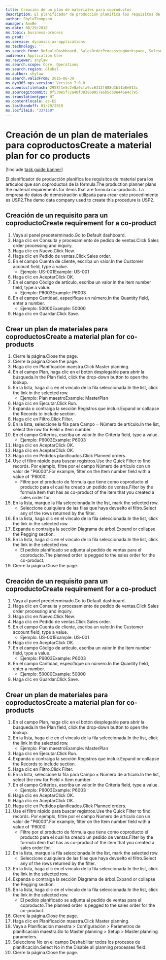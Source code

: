 ```yaml
---
title: Creación de un plan de materiales para coproductos
description: El planificador de producción planifica los requisitos de material para los artículos que son coproductos de la fórmula.
author: ShylaThompson
manager: AnnBe
ms.date: 08/29/2018
ms.topic: business-process
ms.prod: ''
ms.service: dynamics-ax-applications
ms.technology: ''
ms.search.form: DefaultDashboard, SalesOrderProcessingWorkspace, SalesCreateOrder, SalesTable, ReqCreatePlanWorkspace, ReqTransPlanCard, SysQueryForm, ReqTransPo
audience: Application User
ms.reviewer: shylaw
ms.search.scope: Core, Operations
ms.search.region: Global
ms.author: shylaw
ms.search.validFrom: 2016-06-30
ms.dyn365.ops.version: Version 7.0.0
ms.openlocfilehash: 2958f1e5c2e8a0cfa9cc6312f688d3b11b8e013c
ms.sourcegitcommit: 0f530e5f72a40f383868957a6b5cb0e446e4c795
ms.translationtype: HT
ms.contentlocale: es-ES
ms.lasthandoff: 01/29/2019
ms.locfileid: "337150"
---
```

# <a name="create-a-material-plan-for-co-products"></a><span data-ttu-id="b736a-103">Creación de un plan de materiales para coproductos</span><span class="sxs-lookup"><span data-stu-id="b736a-103">Create a material plan for co products</span></span>

[!include [task guide banner](../../includes/task-guide-banner.md)]

<span data-ttu-id="b736a-104">El planificador de producción planifica los requisitos de material para los artículos que son coproductos de la fórmula.</span><span class="sxs-lookup"><span data-stu-id="b736a-104">The production planner plans the material requirements for items that are formula co-products.</span></span> <span data-ttu-id="b736a-105">La empresa de datos de demostración utilizada para crear este procedimiento es USP2.</span><span class="sxs-lookup"><span data-stu-id="b736a-105">The demo data company used to create this procedure is USP2.</span></span>


## <a name="create-requirement-for-a-co-product"></a><span data-ttu-id="b736a-106">Creación de un requisito para un coproducto</span><span class="sxs-lookup"><span data-stu-id="b736a-106">Create requirement for a co-product</span></span>
1. <span data-ttu-id="b736a-107">Vaya al panel predeterminado.</span><span class="sxs-lookup"><span data-stu-id="b736a-107">Go to Default dashboard.</span></span>
2. <span data-ttu-id="b736a-108">Haga clic en Consulta y procesamiento de pedido de ventas.</span><span class="sxs-lookup"><span data-stu-id="b736a-108">Click Sales order processing and inquiry.</span></span>
3. <span data-ttu-id="b736a-109">Haga clic en Nuevo.</span><span class="sxs-lookup"><span data-stu-id="b736a-109">Click New.</span></span>
4. <span data-ttu-id="b736a-110">Haga clic en Pedido de ventas.</span><span class="sxs-lookup"><span data-stu-id="b736a-110">Click Sales order.</span></span>
5. <span data-ttu-id="b736a-111">En el campo Cuenta de cliente, escriba un valor.</span><span class="sxs-lookup"><span data-stu-id="b736a-111">In the Customer account field, type a value.</span></span>
    * <span data-ttu-id="b736a-112">Ejemplo: US-001</span><span class="sxs-lookup"><span data-stu-id="b736a-112">Example: US-001</span></span>  
6. <span data-ttu-id="b736a-113">Haga clic en Aceptar</span><span class="sxs-lookup"><span data-stu-id="b736a-113">Click OK.</span></span>
7. <span data-ttu-id="b736a-114">En el campo Código de artículo, escriba un valor.</span><span class="sxs-lookup"><span data-stu-id="b736a-114">In the Item number field, type a value.</span></span>
    * <span data-ttu-id="b736a-115">Ejemplo: P6003</span><span class="sxs-lookup"><span data-stu-id="b736a-115">Example: P6003</span></span>  
8. <span data-ttu-id="b736a-116">En el campo Cantidad, especifique un número.</span><span class="sxs-lookup"><span data-stu-id="b736a-116">In the Quantity field, enter a number.</span></span>
    * <span data-ttu-id="b736a-117">Ejemplo: 50000</span><span class="sxs-lookup"><span data-stu-id="b736a-117">Example: 50000</span></span>  
9. <span data-ttu-id="b736a-118">Haga clic en Guardar.</span><span class="sxs-lookup"><span data-stu-id="b736a-118">Click Save.</span></span>

## <a name="create-a-material-plan-for-co-products"></a><span data-ttu-id="b736a-119">Crear un plan de materiales para coproductos</span><span class="sxs-lookup"><span data-stu-id="b736a-119">Create a material plan for co-products</span></span>
1. <span data-ttu-id="b736a-120">Cierre la página.</span><span class="sxs-lookup"><span data-stu-id="b736a-120">Close the page.</span></span>
2. <span data-ttu-id="b736a-121">Cierre la página.</span><span class="sxs-lookup"><span data-stu-id="b736a-121">Close the page.</span></span>
3. <span data-ttu-id="b736a-122">Haga clic en Planificación maestra.</span><span class="sxs-lookup"><span data-stu-id="b736a-122">Click Master planning.</span></span>
4. <span data-ttu-id="b736a-123">En el campo Plan, haga clic en el botón desplegable para abrir la búsqueda.</span><span class="sxs-lookup"><span data-stu-id="b736a-123">In the Plan field, click the drop-down button to open the lookup.</span></span>
5. <span data-ttu-id="b736a-124">En la lista, haga clic en el vínculo de la fila seleccionada.</span><span class="sxs-lookup"><span data-stu-id="b736a-124">In the list, click the link in the selected row.</span></span>
    * <span data-ttu-id="b736a-125">Ejemplo: Plan maestro</span><span class="sxs-lookup"><span data-stu-id="b736a-125">Example: MasterPlan</span></span>  
6. <span data-ttu-id="b736a-126">Haga clic en Ejecutar.</span><span class="sxs-lookup"><span data-stu-id="b736a-126">Click Run.</span></span>
7. <span data-ttu-id="b736a-127">Expanda o contraiga la sección Registros que incluir.</span><span class="sxs-lookup"><span data-stu-id="b736a-127">Expand or collapse the Records to include section.</span></span>
8. <span data-ttu-id="b736a-128">Haga clic en Filtro.</span><span class="sxs-lookup"><span data-stu-id="b736a-128">Click Filter.</span></span>
9. <span data-ttu-id="b736a-129">En la lista, seleccione la fila para Campo = Número de artículo.</span><span class="sxs-lookup"><span data-stu-id="b736a-129">In the list, select the row for Field = Item number.</span></span>
10. <span data-ttu-id="b736a-130">En el campo Criterios, escriba un valor.</span><span class="sxs-lookup"><span data-stu-id="b736a-130">In the Criteria field, type a value.</span></span>
    * <span data-ttu-id="b736a-131">Ejemplo: P6003</span><span class="sxs-lookup"><span data-stu-id="b736a-131">Example: P6003</span></span>  
11. <span data-ttu-id="b736a-132">Haga clic en Aceptar</span><span class="sxs-lookup"><span data-stu-id="b736a-132">Click OK.</span></span>
12. <span data-ttu-id="b736a-133">Haga clic en Aceptar</span><span class="sxs-lookup"><span data-stu-id="b736a-133">Click OK.</span></span>
13. <span data-ttu-id="b736a-134">Haga clic en Pedidos planificados.</span><span class="sxs-lookup"><span data-stu-id="b736a-134">Click Planned orders.</span></span>
14. <span data-ttu-id="b736a-135">Use el filtro rápido para buscar registros.</span><span class="sxs-lookup"><span data-stu-id="b736a-135">Use the Quick Filter to find records.</span></span> <span data-ttu-id="b736a-136">Por ejemplo, filtre por el campo Número de artículo con un valor de "P6000".</span><span class="sxs-lookup"><span data-stu-id="b736a-136">For example, filter on the Item number field with a value of 'P6000'.</span></span>
    * <span data-ttu-id="b736a-137">Filtre por el producto de fórmula que tiene como coproducto el producto para el cual ha creado un pedido de ventas.</span><span class="sxs-lookup"><span data-stu-id="b736a-137">Filter by the formula item that has as co-product of the item that you created a sales order for.</span></span>  
15. <span data-ttu-id="b736a-138">En la lista, marque la fila seleccionada.</span><span class="sxs-lookup"><span data-stu-id="b736a-138">In the list, mark the selected row.</span></span>
    * <span data-ttu-id="b736a-139">Seleccione cualquiera de las filas que haya devuelto el filtro.</span><span class="sxs-lookup"><span data-stu-id="b736a-139">Select any of the rows returned by the filter.</span></span>  
16. <span data-ttu-id="b736a-140">En la lista, haga clic en el vínculo de la fila seleccionada.</span><span class="sxs-lookup"><span data-stu-id="b736a-140">In the list, click the link in the selected row.</span></span>
17. <span data-ttu-id="b736a-141">Expanda o contraiga la sección Diagrama de árbol.</span><span class="sxs-lookup"><span data-stu-id="b736a-141">Expand or collapse the Pegging section.</span></span>
18. <span data-ttu-id="b736a-142">En la lista, haga clic en el vínculo de la fila seleccionada.</span><span class="sxs-lookup"><span data-stu-id="b736a-142">In the list, click the link in the selected row.</span></span>
    * <span data-ttu-id="b736a-143">El pedido planificado se adjunta al pedido de ventas para el coproducto.</span><span class="sxs-lookup"><span data-stu-id="b736a-143">The planned order is pegged to the sales order for the co-product.</span></span>  
19. <span data-ttu-id="b736a-144">Cierre la página.</span><span class="sxs-lookup"><span data-stu-id="b736a-144">Close the page.</span></span>

## <a name="create-requirement-for-a-co-product"></a><span data-ttu-id="b736a-145">Creación de un requisito para un coproducto</span><span class="sxs-lookup"><span data-stu-id="b736a-145">Create requirement for a co-product</span></span>
1. <span data-ttu-id="b736a-146">Vaya al panel predeterminado.</span><span class="sxs-lookup"><span data-stu-id="b736a-146">Go to Default dashboard.</span></span>
2. <span data-ttu-id="b736a-147">Haga clic en Consulta y procesamiento de pedido de ventas.</span><span class="sxs-lookup"><span data-stu-id="b736a-147">Click Sales order processing and inquiry.</span></span>
3. <span data-ttu-id="b736a-148">Haga clic en Nuevo.</span><span class="sxs-lookup"><span data-stu-id="b736a-148">Click New.</span></span>
4. <span data-ttu-id="b736a-149">Haga clic en Pedido de ventas.</span><span class="sxs-lookup"><span data-stu-id="b736a-149">Click Sales order.</span></span>
5. <span data-ttu-id="b736a-150">En el campo Cuenta de cliente, escriba un valor.</span><span class="sxs-lookup"><span data-stu-id="b736a-150">In the Customer account field, type a value.</span></span>
    * <span data-ttu-id="b736a-151">Ejemplo: US-001</span><span class="sxs-lookup"><span data-stu-id="b736a-151">Example: US-001</span></span>  
6. <span data-ttu-id="b736a-152">Haga clic en Aceptar</span><span class="sxs-lookup"><span data-stu-id="b736a-152">Click OK.</span></span>
7. <span data-ttu-id="b736a-153">En el campo Código de artículo, escriba un valor.</span><span class="sxs-lookup"><span data-stu-id="b736a-153">In the Item number field, type a value.</span></span>
    * <span data-ttu-id="b736a-154">Ejemplo: P6003</span><span class="sxs-lookup"><span data-stu-id="b736a-154">Example: P6003</span></span>  
8. <span data-ttu-id="b736a-155">En el campo Cantidad, especifique un número.</span><span class="sxs-lookup"><span data-stu-id="b736a-155">In the Quantity field, enter a number.</span></span>
    * <span data-ttu-id="b736a-156">Ejemplo: 50000</span><span class="sxs-lookup"><span data-stu-id="b736a-156">Example: 50000</span></span>  
9. <span data-ttu-id="b736a-157">Haga clic en Guardar.</span><span class="sxs-lookup"><span data-stu-id="b736a-157">Click Save.</span></span>

## <a name="create-a-material-plan-for-co-products"></a><span data-ttu-id="b736a-158">Crear un plan de materiales para coproductos</span><span class="sxs-lookup"><span data-stu-id="b736a-158">Create a material plan for co-products</span></span>
1. <span data-ttu-id="b736a-159">En el campo Plan, haga clic en el botón desplegable para abrir la búsqueda.</span><span class="sxs-lookup"><span data-stu-id="b736a-159">In the Plan field, click the drop-down button to open the lookup.</span></span>
2. <span data-ttu-id="b736a-160">En la lista, haga clic en el vínculo de la fila seleccionada.</span><span class="sxs-lookup"><span data-stu-id="b736a-160">In the list, click the link in the selected row.</span></span>
    * <span data-ttu-id="b736a-161">Ejemplo: Plan maestro</span><span class="sxs-lookup"><span data-stu-id="b736a-161">Example: MasterPlan</span></span>  
3. <span data-ttu-id="b736a-162">Haga clic en Ejecutar.</span><span class="sxs-lookup"><span data-stu-id="b736a-162">Click Run.</span></span>
4. <span data-ttu-id="b736a-163">Expanda o contraiga la sección Registros que incluir.</span><span class="sxs-lookup"><span data-stu-id="b736a-163">Expand or collapse the Records to include section.</span></span>
5. <span data-ttu-id="b736a-164">Haga clic en Filtro.</span><span class="sxs-lookup"><span data-stu-id="b736a-164">Click Filter.</span></span>
6. <span data-ttu-id="b736a-165">En la lista, seleccione la fila para Campo = Número de artículo.</span><span class="sxs-lookup"><span data-stu-id="b736a-165">In the list, select the row for Field = Item number.</span></span>
7. <span data-ttu-id="b736a-166">En el campo Criterios, escriba un valor.</span><span class="sxs-lookup"><span data-stu-id="b736a-166">In the Criteria field, type a value.</span></span>
    * <span data-ttu-id="b736a-167">Ejemplo: P6003</span><span class="sxs-lookup"><span data-stu-id="b736a-167">Example: P6003</span></span>  
8. <span data-ttu-id="b736a-168">Haga clic en Aceptar</span><span class="sxs-lookup"><span data-stu-id="b736a-168">Click OK.</span></span>
9. <span data-ttu-id="b736a-169">Haga clic en Aceptar</span><span class="sxs-lookup"><span data-stu-id="b736a-169">Click OK.</span></span>
10. <span data-ttu-id="b736a-170">Haga clic en Pedidos planificados.</span><span class="sxs-lookup"><span data-stu-id="b736a-170">Click Planned orders.</span></span>
11. <span data-ttu-id="b736a-171">Use el filtro rápido para buscar registros.</span><span class="sxs-lookup"><span data-stu-id="b736a-171">Use the Quick Filter to find records.</span></span> <span data-ttu-id="b736a-172">Por ejemplo, filtre por el campo Número de artículo con un valor de "P6000".</span><span class="sxs-lookup"><span data-stu-id="b736a-172">For example, filter on the Item number field with a value of 'P6000'.</span></span>
    * <span data-ttu-id="b736a-173">Filtre por el producto de fórmula que tiene como coproducto el producto para el cual ha creado un pedido de ventas.</span><span class="sxs-lookup"><span data-stu-id="b736a-173">Filter by the formula item that has as co-product of the item that you created a sales order for.</span></span>  
12. <span data-ttu-id="b736a-174">En la lista, marque la fila seleccionada.</span><span class="sxs-lookup"><span data-stu-id="b736a-174">In the list, mark the selected row.</span></span>
    * <span data-ttu-id="b736a-175">Seleccione cualquiera de las filas que haya devuelto el filtro.</span><span class="sxs-lookup"><span data-stu-id="b736a-175">Select any of the rows returned by the filter.</span></span>  
13. <span data-ttu-id="b736a-176">En la lista, haga clic en el vínculo de la fila seleccionada.</span><span class="sxs-lookup"><span data-stu-id="b736a-176">In the list, click the link in the selected row.</span></span>
14. <span data-ttu-id="b736a-177">Expanda o contraiga la sección Diagrama de árbol.</span><span class="sxs-lookup"><span data-stu-id="b736a-177">Expand or collapse the Pegging section.</span></span>
15. <span data-ttu-id="b736a-178">En la lista, haga clic en el vínculo de la fila seleccionada.</span><span class="sxs-lookup"><span data-stu-id="b736a-178">In the list, click the link in the selected row.</span></span>
    * <span data-ttu-id="b736a-179">El pedido planificado se adjunta al pedido de ventas para el coproducto.</span><span class="sxs-lookup"><span data-stu-id="b736a-179">The planned order is pegged to the sales order for the co-product.</span></span>  
16. <span data-ttu-id="b736a-180">Cierre la página.</span><span class="sxs-lookup"><span data-stu-id="b736a-180">Close the page.</span></span>
17. <span data-ttu-id="b736a-181">Haga clic en Planificación maestra.</span><span class="sxs-lookup"><span data-stu-id="b736a-181">Click Master planning.</span></span>
18. <span data-ttu-id="b736a-182">Vaya a Planificación maestra > Configuración > Parámetros de planificación maestra.</span><span class="sxs-lookup"><span data-stu-id="b736a-182">Go to Master planning > Setup > Master planning parameters.</span></span>
19. <span data-ttu-id="b736a-183">Seleccione No en el campo Deshabilitar todos los procesos de planificación.</span><span class="sxs-lookup"><span data-stu-id="b736a-183">Select No in the Disable all planning processes field.</span></span>
20. <span data-ttu-id="b736a-184">Cierre la página.</span><span class="sxs-lookup"><span data-stu-id="b736a-184">Close the page.</span></span>

